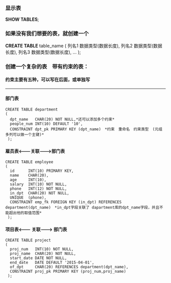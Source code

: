 ### 显示表
**SHOW TABLES**;
### 如果没有我们想要的表，就创建一个
**CREATE TABLE** table_name (
	列名1 数据类型(数据长度),
	列名2 数据类型(数据长度),
	列名3 数据类型(数据长度),
	...
);

### 创建一个复杂的表　带有约束的表：
#### 约束主要有五种，可以写在后面，或单独写
***
#### 部门表
```
CREATE TABLE department
(
  dpt_name   CHAR(20) NOT NULL,*还可以添加多个约束*
  people_num INT(10) DEFAULT '10',
  CONSTRAINT dpt_pk PRIMARY KEY (dpt_name)　*约束　重命名　约束类型　(元组多列可以做一个主键)*
 );
```
#### 雇员表<---关联--->部门表
```
CREATE TABLE employee
(
  id      INT(10) PRIMARY KEY,
  name    CHAR(20),
  age     INT(10),
  salary  INT(10) NOT NULL,
  phone   INT(12) NOT NULL,
  in_dpt  CHAR(20) NOT NULL,
  UNIQUE  (phone),
  CONSTRAINT emp_fk FOREIGN KEY (in_dpt) REFERENCES department(dpt_name)　*in_dpt字段关联了 dapartment库的dpt_name字段，并且不能超出他的取值范围*
 );
```
#### 项目表<--- 关联---> 部门表
```
CREATE TABLE project
(
  proj_num   INT(10) NOT NULL,
  proj_name  CHAR(20) NOT NULL,
  start_date DATE NOT NULL,
  end_date   DATE DEFAULT '2015-04-01',
  of_dpt     CHAR(20) REFERENCES department(dpt_name),
  CONSTRAINT proj_pk PRIMARY KEY (proj_num,proj_name)
 );
```

